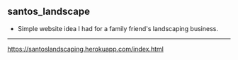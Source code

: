## santos_landscape
- Simple website idea I had for a family friend's landscaping business.
---
https://santoslandscaping.herokuapp.com/index.html
